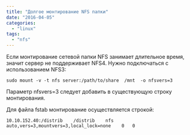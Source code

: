 ```yaml
---
title: "Долгое монтирование NFS папки"
date: "2016-04-05"
categories: 
  - "linux"
tags: 
  - "nfs"
---
```

<!--more-->

Если монтирование сетевой папки NFS занимает длительное время, значит сервер не поддерживает NFS4. Нужно подключаться с использованием NFS3:

`sudo mount -v -t nfs server:/path/to/share  /mnt  -o nfsvers=3`

Параметр nfsvers=3 следует добавить в существующую строку монтирования.

Для файла fstab монтирование осуществляется строкой:

`10.10.152.40:/distrib    /distrib    nfs    auto,vers=3,mountvers=3,local_lock=none    0   0`
